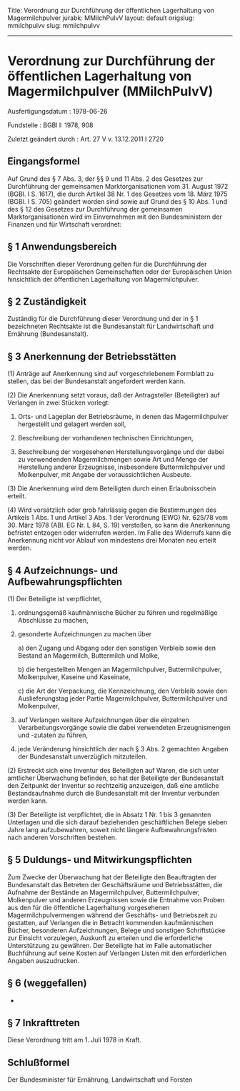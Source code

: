 Title: Verordnung zur Durchführung der öffentlichen Lagerhaltung von Magermilchpulver
jurabk: MMilchPulvV
layout: default
origslug: mmilchpulvv
slug: mmilchpulvv

---

# Verordnung zur Durchführung der öffentlichen Lagerhaltung von Magermilchpulver (MMilchPulvV)

Ausfertigungsdatum
:   1978-06-26

Fundstelle
:   BGBl I: 1978, 908

Zuletzt geändert durch
:   Art. 27 V v. 13.12.2011 I 2720


## Eingangsformel

Auf Grund des § 7 Abs. 3, der §§ 9 und 11 Abs. 2 des Gesetzes zur
Durchführung der gemeinsamen Marktorganisationen vom 31. August 1972
(BGBl. I S. 1617), die durch Artikel 38 Nr. 1 des Gesetzes vom 18.
März 1975 (BGBl. I S. 705) geändert worden sind sowie auf Grund des §
10 Abs. 1 und des § 12 des Gesetzes zur Durchführung der gemeinsamen
Marktorganisationen wird im Einvernehmen mit den Bundesministern der
Finanzen und für Wirtschaft verordnet:


## § 1 Anwendungsbereich

Die Vorschriften dieser Verordnung gelten für die Durchführung der
Rechtsakte der Europäischen Gemeinschaften oder der Europäischen Union
hinsichtlich der öffentlichen Lagerhaltung von Magermilchpulver.


## § 2 Zuständigkeit

Zuständig für die Durchführung dieser Verordnung und der in § 1
bezeichneten Rechtsakte ist die Bundesanstalt für Landwirtschaft und
Ernährung (Bundesanstalt).


## § 3 Anerkennung der Betriebsstätten

(1) Anträge auf Anerkennung sind auf vorgeschriebenem Formblatt zu
stellen, das bei der Bundesanstalt angefordert werden kann.

(2) Die Anerkennung setzt voraus, daß der Antragsteller (Beteiligter)
auf Verlangen in zwei Stücken vorlegt:

1.  Orts- und Lageplan der Betriebsräume, in denen das Magermilchpulver
    hergestellt und gelagert werden soll,


2.  Beschreibung der vorhandenen technischen Einrichtungen,


3.  Beschreibung der vorgesehenen Herstellungsvorgänge und der dabei zu
    verwendenden Magermilchmengen sowie Art und Menge der Herstellung
    anderer Erzeugnisse, insbesondere Buttermilchpulver und Molkenpulver,
    mit Angabe der voraussichtlichen Ausbeute.




(3) Die Anerkennung wird dem Beteiligten durch einen Erlaubnisschein
erteilt.

(4) Wird vorsätzlich oder grob fahrlässig gegen die Bestimmungen des
Artikels 1 Abs. 1 und Artikel 3 Abs. 1 der Verordnung (EWG) Nr. 625/78
vom 30. März 1978 (ABl. EG Nr. L 84, S. 19) verstoßen, so kann die
Anerkennung befristet entzogen oder widerrufen werden. Im Falle des
Widerrufs kann die Anerkennung nicht vor Ablauf von mindestens drei
Monaten neu erteilt werden.


## § 4 Aufzeichnungs- und Aufbewahrungspflichten

(1) Der Beteiligte ist verpflichtet,

1.  ordnungsgemäß kaufmännische Bücher zu führen und regelmäßige
    Abschlüsse zu machen,


2.  gesonderte Aufzeichnungen zu machen über

    a)  den Zugang und Abgang oder den sonstigen Verbleib sowie den Bestand an
        Magermilch, Buttermilch und Molke,


    b)  die hergestellten Mengen an Magermilchpulver, Buttermilchpulver,
        Molkenpulver, Kaseine und Kaseinate,


    c)  die Art der Verpackung, die Kennzeichnung, den Verbleib sowie den
        Auslieferungstag jeder Partie Magermilchpulver, Buttermilchpulver und
        Molkenpulver,





3.  auf Verlangen weitere Aufzeichnungen über die einzelnen
    Verarbeitungsvorgänge sowie die dabei verwendeten Erzeugnismengen und
    -zutaten zu führen,


4.  jede Veränderung hinsichtlich der nach § 3 Abs. 2 gemachten Angaben
    der Bundesanstalt unverzüglich mitzuteilen.




(2) Erstreckt sich eine Inventur des Beteiligten auf Waren, die sich
unter amtlicher Überwachung befinden, so hat der Beteiligte der
Bundesanstalt den Zeitpunkt der Inventur so rechtzeitig anzuzeigen,
daß eine amtliche Bestandsaufnahme durch die Bundesanstalt mit der
Inventur verbunden werden kann.

(3) Der Beteiligte ist verpflichtet, die in Absatz 1 Nr. 1 bis 3
genannten Unterlagen und die sich darauf beziehenden geschäftlichen
Belege sieben Jahre lang aufzubewahren, soweit nicht längere
Aufbewahrungsfristen nach anderen Vorschriften bestehen.


## § 5 Duldungs- und Mitwirkungspflichten

Zum Zwecke der Überwachung hat der Beteiligte den Beauftragten der
Bundesanstalt das Betreten der Geschäftsräume und Betriebsstätten, die
Aufnahme der Bestände an Magermilchpulver, Buttermilchpulver,
Molkenpulver und anderen Erzeugnissen sowie die Entnahme von Proben
aus den für die öffentliche Lagerhaltung vorgesehenen
Magermilchpulvermengen während der Geschäfts- und Betriebszeit zu
gestatten, auf Verlangen die in Betracht kommenden kaufmännischen
Bücher, besonderen Aufzeichnungen, Belege und sonstigen Schriftstücke
zur Einsicht vorzulegen, Auskunft zu erteilen und die erforderliche
Unterstützung zu gewähren. Der Beteiligte hat im Falle automatischer
Buchführung auf seine Kosten auf Verlangen Listen mit den
erforderlichen Angaben auszudrucken.


## § 6 (weggefallen)

-


## § 7 Inkrafttreten

Diese Verordnung tritt am 1. Juli 1978 in Kraft.


## Schlußformel

Der Bundesminister für Ernährung, Landwirtschaft und Forsten

